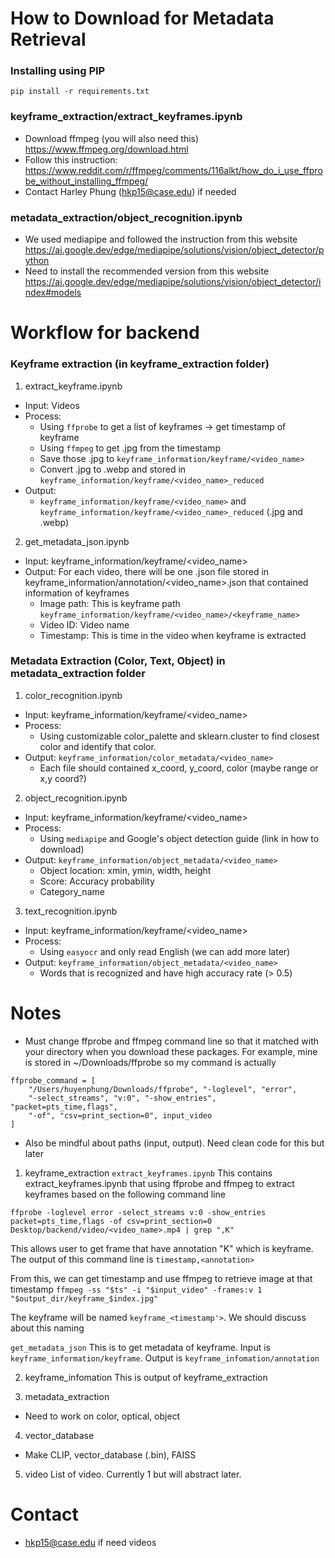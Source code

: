 # How to Download for Metadata Retrieval
### Installing using PIP
`pip install -r requirements.txt`

### keyframe_extraction/extract_keyframes.ipynb
- Download ffmpeg (you will also need this) https://www.ffmpeg.org/download.html
- Follow this instruction: https://www.reddit.com/r/ffmpeg/comments/116alkt/how_do_i_use_ffprobe_without_installing_ffmpeg/
- Contact Harley Phung (hkp15@case.edu) if needed

### metadata_extraction/object_recognition.ipynb
- We used mediapipe and followed the instruction from this website https://ai.google.dev/edge/mediapipe/solutions/vision/object_detector/python
- Need to install the recommended version from this website https://ai.google.dev/edge/mediapipe/solutions/vision/object_detector/index#models

# Workflow for backend
### Keyframe extraction (in keyframe_extraction folder)
1. extract_keyframe.ipynb
- Input: Videos
- Process: 
    - Using `ffprobe` to get a list of keyframes -> get timestamp of keyframe
    - Using `ffmpeg` to get .jpg from the timestamp
    - Save those .jpg to `keyframe_information/keyframe/<video_name>`
    - Convert .jpg to .webp and stored in `keyframe_information/keyframe/<video_name>_reduced`
- Output:
    - `keyframe_information/keyframe/<video_name>` and `keyframe_information/keyframe/<video_name>_reduced` (.jpg and .webp)

2. get_metadata_json.ipynb
- Input: keyframe_information/keyframe/<video_name>
- Output: For each video, there will be one .json file stored in  keyframe_information/annotation/<video_name>.json that contained information of keyframes
    - Image path: This is keyframe path `keyframe_information/keyframe/<video_name>/<keyframe_name>`
    - Video ID: Video name
    - Timestamp: This is time in the video when keyframe is extracted

### Metadata Extraction (Color, Text, Object) in metadata_extraction folder
1. color_recognition.ipynb
- Input: keyframe_information/keyframe/<video_name>
- Process:
    - Using customizable color_palette and sklearn.cluster to find closest color and identify that color. 
- Output: `keyframe_information/color_metadata/<video_name>` 
    - Each file should contained x_coord, y_coord, color (maybe range or x,y coord?)

2. object_recognition.ipynb
- Input: keyframe_information/keyframe/<video_name>
- Process: 
    - Using `mediapipe` and Google's object detection guide (link in how to download)
- Output: `keyframe_information/object_metadata/<video_name>`
    - Object location: xmin, ymin, width, height
    - Score: Accuracy probability
    - Category_name

3. text_recognition.ipynb
- Input: keyframe_information/keyframe/<video_name>
- Process: 
    - Using `easyocr` and only read English (we can add more later)
- Output: `keyframe_information/object_metadata/<video_name>`
    - Words that is recognized and have high accuracy rate (> 0.5)

# Notes
- Must change ffprobe and ffmpeg command line so that it matched with your directory when you download these packages. For example, mine is stored in ~/Downloads/ffprobe so my command is actually 
```
ffprobe_command = [
    "/Users/huyenphung/Downloads/ffprobe", "-loglevel", "error", 
    "-select_streams", "v:0", "-show_entries", "packet=pts_time,flags", 
    "-of", "csv=print_section=0", input_video
]
``` 
- Also be mindful about paths (input, output). Need clean code for this but later

1. keyframe_extraction
`extract_keyframes.ipynb`
This contains extract_keyframes.ipynb that using ffprobe and ffmpeg to extract keyframes based on the following command line

`ffprobe -loglevel error -select_streams v:0 -show_entries packet=pts_time,flags -of csv=print_section=0 Desktop/backend/video/<video_name>.mp4 | grep ",K"` 

This allows user to get frame that have annotation "K" which is keyframe. The output of this command line is `timestamp,<annotation>` 

From this, we can get timestamp and use ffmpeg to retrieve image at that timestamp
`ffmpeg -ss "$ts" -i "$input_video" -frames:v 1 "$output_dir/keyframe_$index.jpg"`

The keyframe will be named `keyframe_<timestamp'>`. We should discuss about this naming

`get_metadata_json`
This is to get metadata of keyframe. Input is `keyframe_information/keyframe`. Output is `keyframe_infomation/annotation`


2. keyframe_infomation 
This is output of keyframe_extraction

3. metadata_extraction
- Need to work on color, optical, object

4. vector_database
- Make CLIP, vector_database (.bin), FAISS

5. video
List of video. Currently 1 but will abstract later.

# Contact
- hkp15@case.edu if need videos